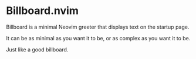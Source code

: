 # Billboard.nvim

Billboard is a minimal Neovim greeter that displays text on the startup page.

It can be as minimal as you want it to be, or as complex as you want it to be.

Just like a good billboard.
